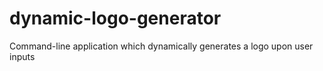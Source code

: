 # dynamic-logo-generator
Command-line application which dynamically generates a logo upon user inputs
